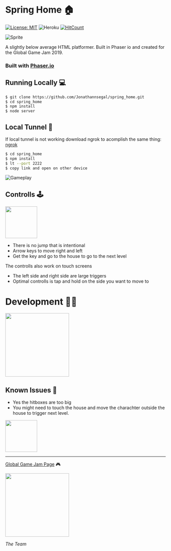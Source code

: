 # Spring Home 🏠

[![License: MIT](https://img.shields.io/badge/License-MIT-green.svg)](https://opensource.org/licenses/MIT) 
![Heroku](http://heroku-badge.herokuapp.com/?app=springhome&style=flat&svg=1)
[![HitCount](http://hits.dwyl.com/jonathannsegal/spring_home.svg)](http://hits.dwyl.com/jonathannsegal/spring_home)


![Sprite](https://drive.google.com/uc?id=1qjPtzDwDRxXWfSsHycLLjXeMSVbYqLJu)

A slightly below average HTML platformer. Built in Phaser io and created for the Global Game Jam 2019.

### Built with [Phaser.io](http://phaser.io/)

## Running Locally 💻

```bash
$ git clone https://github.com/Jonathannsegal/spring_home.git
$ cd spring_home
$ npm install
$ node server
```

## Local Tunnel 📲

If local tunnel is not working download ngrok to acomplish the same thing: [ngrok](https://ngrok.com/)

```bash
$ cd spring_home
$ npm install
$ lt --port 2222
$ copy link and open on other device
```


![Gameplay](https://drive.google.com/uc?id=1E-g50I71tHT1ZjQtWxgCQla-JXa7QFYA)

## Controlls 🕹️

<img height="100px" src="https://ya-webdesign.com/transparent450_/rightarrow-keys-png-16.png"/>

- There is no jump that is intentional
- Arrow keys to move right and left
- Get the key and go to the house to go to the next level

The controlls also work on touch screens
- The left side and right side are large triggers
- Optimal controlls is tap and hold on the side you want to move to


# Development 👨‍💻

<img height="200px" src="https://drive.google.com/uc?id=159YNv4KKMjErYebME7XMDLyCcrRfxmdo"/>

## Known Issues 🤫
- Yes the hitboxes are too big
- You might need to touch the house and move the charachter outside the house to trigger next level.

<a href="https://globalgamejam.org/2019/games/spring-home"><img height="100px" src="https://s3-us-west-1.amazonaws.com/ggj/site/site-images/GGJ00_Logo_Dark.svg"/></a>

---

[Global Game Jam Page](https://globalgamejam.org/2019/games/spring-home) 🎮

<img height="200px" src="https://drive.google.com/uc?id=1u01EbtReqldOrGR0y2yi5TmrDShnT52_"/>

*The Team*
